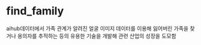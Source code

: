# find_family
aihub데이터에서 가족 관계가 알려진 얼굴 이미지 데이터를 이용해 잃어버린 가족을 찾거나 용의자를 추적하는 등의 유용한 기술을 개발해 관련 산업의 성장을 도모함  
